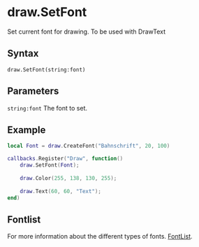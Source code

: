 # draw.SetFont
Set current font for drawing. To be used with DrawText

## Syntax
```
draw.SetFont(string:font)
```

## Parameters
```string:font``` The font to set.


## Example
```lua
local Font = draw.CreateFont("Bahnschrift", 20, 100)

callbacks.Register("Draw", function()
    draw.SetFont(Font);
	
	draw.Color(255, 138, 130, 255);
	
	draw.Text(60, 60, "Text");
end)
```

## Fontlist
For more information about the different types of fonts.
[FontList](/kb/lua/docs/library/draw/fontlist/).